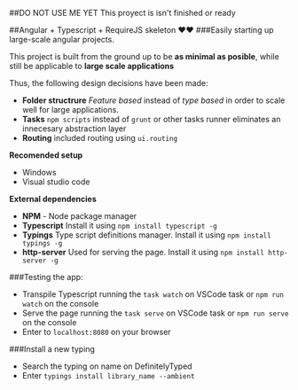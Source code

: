 ##DO NOT USE ME YET
This proyect is isn't finished or ready

##Angular + Typescript + RequireJS skeleton ❤❤
###Easily starting up large-scale angular projects.

This project is built from the ground up to be 
**as minimal as posible**, while still be applicable to **large scale applications**

Thus, the following design decisions have been made:  

- **Folder structrure** *Feature based* instead of *type based* in order to scale well for large applications.
- **Tasks** `npm scripts` instead of `grunt` or other tasks runner eliminates an innecesary abstraction layer
- **Routing** included routing using  `ui.routing`

 
**Recomended setup**
- Windows
- Visual studio code


**External dependencies**

- **NPM** - Node package manager
- **Typescript** Install it using `npm install typescript -g`
- **Typings** Type script definitions manager. Install it using `npm install typings -g`
- **http-server** Used for serving the page. Install it using `npm install http-server -g`

###Testing the app:

- Transpile Typescript running the `task watch` on VSCode task or `npm run watch` on the console
- Serve the page running the `task serve` on VSCode task or `npm run serve` on the console 
- Enter to `localhost:8080` on your browser 

###Install a new typing
- Search the typing on name on DefinitelyTyped
- Enter `typings install library_name --ambient`